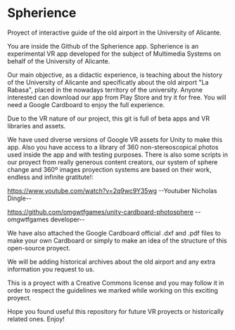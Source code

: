 # Spherience
Proyect of interactive guide of the old airport in the University of Alicante.

You are inside the Github of the Spherience app. Spherience is an experimental VR app developed for the subject of Multimedia Systems on behalf of the University of Alicante. 

Our main objective, as a didactic experience, is teaching about the history of the University of Alicante and specificatly about the old airport "La Rabasa", placed in the nowadays territory of the university. Anyone interested can download our app from Play Store and try it for free. You will need a Google Cardboard to enjoy the full experience. 

Due to the VR nature of our project, this git is full of beta apps and VR libraries and assets. 

We have used diverse versions of Google VR assets for Unity to make this app. Also you have access to a library of 360 non-stereoscopical photos used inside the app and with testing purposes. 
There is also some scripts in our proyect from really generous content creators, our system of sphere change and 360º images proyection systems are based on their work, endless and infinite gratitute!:

https://www.youtube.com/watch?v=2q9wc9Y35wg --Youtuber Nicholas Dingle--


https://github.com/omgwtfgames/unity-cardboard-photosphere --omgwtfgames developer--

We have also attached the Google Cardboard official .dxf and .pdf files to make your own Cardboard or simply to make an idea of the structure of this open-source proyect.

We will be adding historical archives about the old airport and any extra information you request to us.

This is a proyect with a Creative Commons license and you may follow it in order to respect the guidelines we marked while working on this exciting proyect.

Hope you found useful this repository for future VR proyects or historically related ones. Enjoy!
